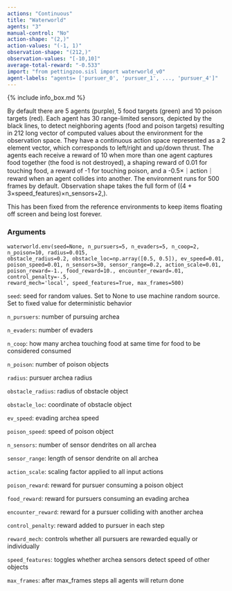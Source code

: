```yaml
---
actions: "Continuous"
title: "Waterworld"
agents: "3"
manual-control: "No"
action-shape: "(2,)"
action-values: "(-1, 1)"
observation-shape: "(212,)"
observation-values: "[-10,10]"
average-total-reward: "-0.533"
import: "from pettingzoo.sisl import waterworld_v0"
agent-labels: "agents= ['pursuer_0', 'pursuer_1', ..., 'pursuer_4']"
---
```


{% include info_box.md %}



By default there are 5 agents (purple), 5 food targets (green) and 10 poison targets (red). Each agent has 30 range-limited sensors, depicted by the black lines, to detect neighboring agents (food and poison targets) resulting in 212 long vector of computed values about the environment for the observation space. They have a continuous action space represented as a 2 element vector, which corresponds to left/right and up/down thrust. The agents each receive a reward of 10 when more than one agent captures food together (the food is not destroyed), a shaping reward of 0.01 for touching food, a reward of -1 for touching poison, and a -0.5×｜action｜ reward when an agent collides into another. The environment runs for 500 frames by default. Observation shape takes the full form of ((4 + 3×speed_features)×n_sensors+2,).

This has been fixed from the reference environments to keep items floating off screen and being lost forever.

### Arguments

```
waterworld.env(seed=None, n_pursuers=5, n_evaders=5, n_coop=2, n_poison=10, radius=0.015,
obstacle_radius=0.2, obstacle_loc=np.array([0.5, 0.5]), ev_speed=0.01,
poison_speed=0.01, n_sensors=30, sensor_range=0.2, action_scale=0.01,
poison_reward=-1., food_reward=10., encounter_reward=.01, control_penalty=-.5,
reward_mech='local', speed_features=True, max_frames=500)
```

`seed`:  seed for random values. Set to None to use machine random source. Set to fixed value for deterministic behavior

`n_pursuers`:  number of pursuing archea

`n_evaders`:  number of evaders

`n_coop`:  how many archea touching food at same time for food to be considered consumed

`n_poison`:  number of poison objects

`radius`:  pursuer archea radius

`obstacle_radius`:  radius of obstacle object

`obstacle_loc`:  coordinate of obstacle object

`ev_speed`:  evading archea speed

`poison_speed`:  speed of poison object

`n_sensors`:  number of sensor dendrites on all archea

`sensor_range`:  length of sensor dendrite on all archea

`action_scale`:  scaling factor applied to all input actions

`poison_reward`:  reward for pursuer consuming a poison object

`food_reward`:  reward for pursuers consuming an evading archea

`encounter_reward`:  reward for a pursuer colliding with another archea

`control_penalty`:  reward added to pursuer in each step

`reward_mech`:  controls whether all pursuers are rewarded equally or individually

`speed_features`:  toggles whether archea sensors detect speed of other objects

`max_frames`:  after max_frames steps all agents will return done
